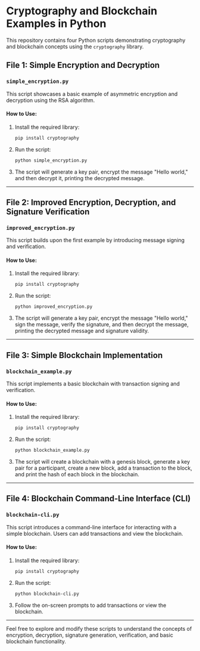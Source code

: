 # Cryptography and Blockchain Examples in Python

This repository contains four Python scripts demonstrating cryptography and blockchain concepts using the `cryptography` library.

## File 1: Simple Encryption and Decryption

### `simple_encryption.py`

This script showcases a basic example of asymmetric encryption and decryption using the RSA algorithm.

#### How to Use:

1. Install the required library:

    ```bash
    pip install cryptography
    ```

2. Run the script:

    ```bash
    python simple_encryption.py
    ```

3. The script will generate a key pair, encrypt the message "Hello world," and then decrypt it, printing the decrypted message.

---

## File 2: Improved Encryption, Decryption, and Signature Verification

### `improved_encryption.py`

This script builds upon the first example by introducing message signing and verification.

#### How to Use:

1. Install the required library:

    ```bash
    pip install cryptography
    ```

2. Run the script:

    ```bash
    python improved_encryption.py
    ```

3. The script will generate a key pair, encrypt the message "Hello world," sign the message, verify the signature, and then decrypt the message, printing the decrypted message and signature validity.

---

## File 3: Simple Blockchain Implementation

### `blockchain_example.py`

This script implements a basic blockchain with transaction signing and verification.

#### How to Use:

1. Install the required library:

    ```bash
    pip install cryptography
    ```

2. Run the script:

    ```bash
    python blockchain_example.py
    ```

3. The script will create a blockchain with a genesis block, generate a key pair for a participant, create a new block, add a transaction to the block, and print the hash of each block in the blockchain.

---

## File 4: Blockchain Command-Line Interface (CLI)

### `blockchain-cli.py`

This script introduces a command-line interface for interacting with a simple blockchain. Users can add transactions and view the blockchain.

#### How to Use:

1. Install the required library:

    ```bash
    pip install cryptography
    ```

2. Run the script:

    ```bash
    python blockchain-cli.py
    ```

3. Follow the on-screen prompts to add transactions or view the blockchain.

---

Feel free to explore and modify these scripts to understand the concepts of encryption, decryption, signature generation, verification, and basic blockchain functionality.
